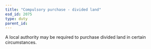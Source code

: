 ```yaml
---
title: "Compulsory purchase - divided land"
esd_id: 2075
type: duty
parent_id:  
---
```


A local authority may be required to purchase divided land in certain circumstances.

